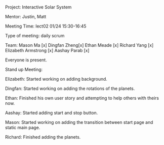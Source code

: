 Project: Interactive Solar System

Mentor: Justin, Matt

Meeting Time: lect02 01/24 15:30-16:45

Type of meeting: daily scrum

Team: Mason Ma [x] Dingfan Zheng[x] Ethan Meade [x] Richard Yang [x] Elizabeth Armstrong [x] Aashay Parab [x]

Everyone is present.

Stand up Meeting:

Elizabeth: Started working on adding background.

Dingfan: Started working on adding the rotations of the planets.

Ethan: Finished his own user story and attempting to help others with theirs now.

Aashay: Started adding start and stop button.

Mason: Started working on adding the transition between start page and static main page.

Richard: Finished adding the planets.
